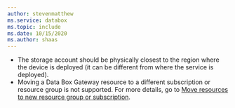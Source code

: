 ```yaml
---
author: stevenmatthew
ms.service: databox  
ms.topic: include
ms.date: 10/15/2020
ms.author: shaas
---
```


- The storage account should be physically closest to the region where the device is deployed (it can be different from where the service is deployed).
- Moving a Data Box Gateway resource to a different subscription or resource group is not supported. For more details, go to [Move resources to new resource group or subscription](../articles/azure-resource-manager/management/move-resource-group-and-subscription.md).
